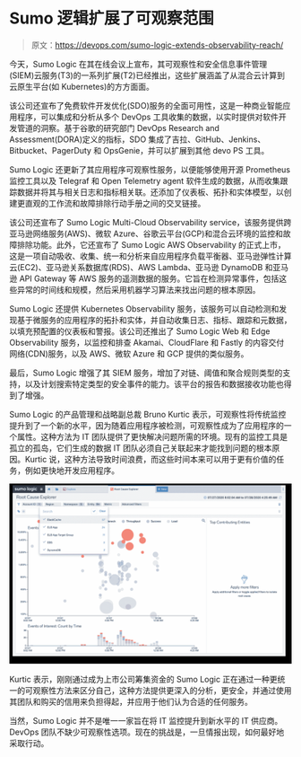 # Sumo 逻辑扩展了可观察范围

> 原文：<https://devops.com/sumo-logic-extends-observability-reach/>

今天，Sumo Logic 在其在线会议上宣布，其可观察性和安全信息事件管理(SIEM)云服务(T3)的一系列扩展(T2)已经推出，这些扩展涵盖了从混合云计算到云原生平台(如 Kubernetes)的方方面面。

该公司还宣布了免费软件开发优化(SDO)服务的全面可用性，这是一种商业智能应用程序，可以集成和分析从多个 DevOps 工具收集的数据，以实时提供对软件开发管道的洞察。基于谷歌的研究部门 DevOps Research and Assessment(DORA)定义的指标，SDO 集成了吉拉、GitHub、Jenkins、Bitbucket、PagerDuty 和 OpsGenie，并可以扩展到其他 devo PS 工具。

Sumo Logic 还更新了其应用程序可观察性服务，以便能够使用开源 Prometheus 监控工具以及 Telegraf 和 Open Telemetry agent 软件生成的数据，从而收集跟踪数据并将其与相关日志和指标相关联。还添加了仪表板、拓扑和实体模型，以创建更直观的工作流和故障排除行动手册之间的交叉链接。

该公司还宣布了 Sumo Logic Multi-Cloud Observability service，该服务提供跨亚马逊网络服务(AWS)、微软 Azure、谷歌云平台(GCP)和混合云环境的监控和故障排除功能。此外，它还宣布了 Sumo Logic AWS Observability 的正式上市，这是一项自动吸收、收集、统一和分析来自应用程序负载平衡器、亚马逊弹性计算云(EC2)、亚马逊关系数据库(RDS)、AWS Lambda、亚马逊 DynamoDB 和亚马逊 API Gateway 等 AWS 服务的遥测数据的服务。它旨在检测异常事件，包括这些异常的时间线和规模，然后采用机器学习算法来找出问题的根本原因。

Sumo Logic 还提供 Kubernetes Observability 服务，该服务可以自动检测和发现基于微服务的应用程序的拓扑和实体，并自动收集日志、指标、跟踪和元数据，以填充预配置的仪表板和警报。该公司还推出了 Sumo Logic Web 和 Edge Observability 服务，以监控和排查 Akamai、CloudFlare 和 Fastly 的内容交付网络(CDN)服务，以及 AWS、微软 Azure 和 GCP 提供的类似服务。

最后，Sumo Logic 增强了其 SIEM 服务，增加了对链、阈值和聚合规则类型的支持，以及计划搜索特定类型的安全事件的能力。该平台的报告和数据接收功能也得到了增强。

Sumo Logic 的产品管理和战略副总裁 Bruno Kurtic 表示，可观察性将传统监控提升到了一个新的水平，因为随着应用程序被检测，可观察性成为了应用程序的一个属性。这种方法为 IT 团队提供了更快解决问题所需的环境。现有的监控工具是孤立的孤岛，它们生成的数据 IT 团队必须自己关联起来才能找到问题的根本原因。Kurtic 说，这种方法导致时间浪费，而这些时间本来可以用于更有价值的任务，例如更快地开发应用程序。

![](img/a41540baf98437895e1929b6fb2cd9a4.png)

Kurtic 表示，刚刚通过成为上市公司筹集资金的 Sumo Logic 正在通过一种更统一的可观察性方法来区分自己，这种方法提供更深入的分析，更安全，并通过使用其团队和购买的信用来负担得起，并应用于他们认为合适的任何服务。

当然，Sumo Logic 并不是唯一一家旨在将 IT 监控提升到新水平的 IT 供应商。DevOps 团队不缺少可观察性选项。现在的挑战是，一旦情报出现，如何最好地采取行动。